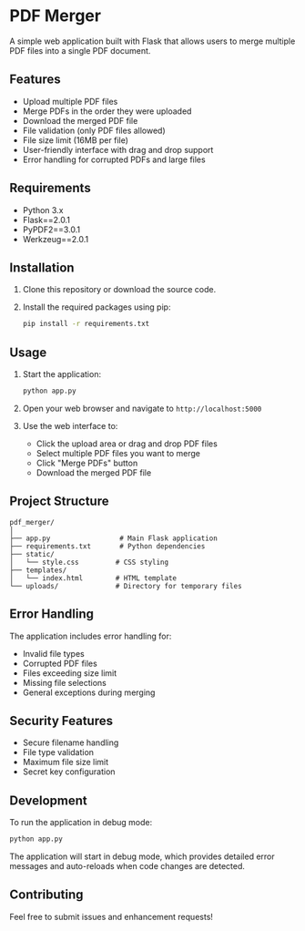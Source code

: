 # PDF Merger

A simple web application built with Flask that allows users to merge multiple PDF files into a single PDF document.

## Features

- Upload multiple PDF files
- Merge PDFs in the order they were uploaded
- Download the merged PDF file
- File validation (only PDF files allowed)
- File size limit (16MB per file)
- User-friendly interface with drag and drop support
- Error handling for corrupted PDFs and large files

## Requirements

- Python 3.x
- Flask==2.0.1
- PyPDF2==3.0.1
- Werkzeug==2.0.1

## Installation

1. Clone this repository or download the source code.

2. Install the required packages using pip:
   ```bash
   pip install -r requirements.txt
   ```

## Usage

1. Start the application:
   ```bash
   python app.py
   ```

2. Open your web browser and navigate to `http://localhost:5000`

3. Use the web interface to:
   - Click the upload area or drag and drop PDF files
   - Select multiple PDF files you want to merge
   - Click "Merge PDFs" button
   - Download the merged PDF file

## Project Structure

```
pdf_merger/
│
├── app.py                 # Main Flask application
├── requirements.txt       # Python dependencies
├── static/               
│   └── style.css         # CSS styling
├── templates/
│   └── index.html        # HTML template
└── uploads/              # Directory for temporary files
```

## Error Handling

The application includes error handling for:
- Invalid file types
- Corrupted PDF files
- Files exceeding size limit
- Missing file selections
- General exceptions during merging

## Security Features

- Secure filename handling
- File type validation
- Maximum file size limit
- Secret key configuration

## Development

To run the application in debug mode:
```bash
python app.py
```

The application will start in debug mode, which provides detailed error messages and auto-reloads when code changes are detected.

## Contributing

Feel free to submit issues and enhancement requests!
